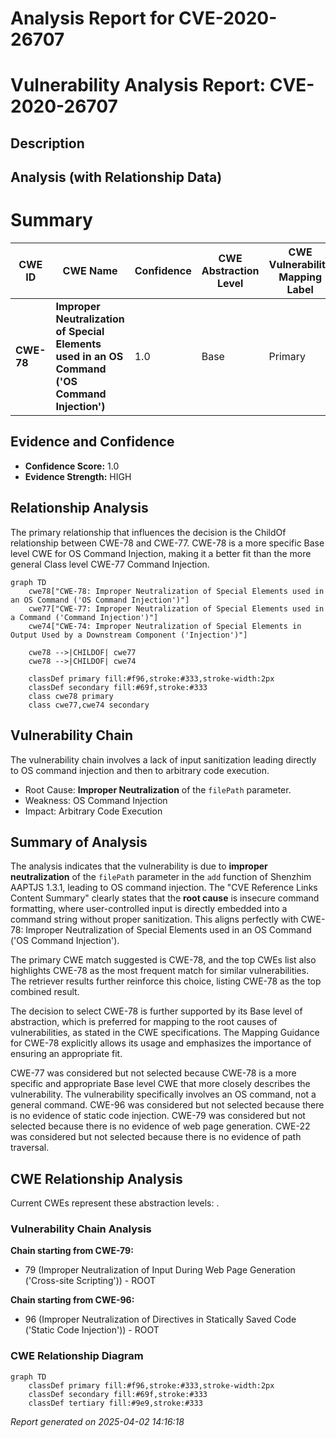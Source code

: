 # Analysis Report for CVE-2020-26707

# Vulnerability Analysis Report: CVE-2020-26707

## Description



## Analysis (with Relationship Data)

# Summary
| CWE ID | CWE Name | Confidence | CWE Abstraction Level | CWE Vulnerability Mapping Label | CWE-Vulnerability Mapping Notes |
|---|---|---|---|---|---|
| **CWE-78** | **Improper Neutralization of Special Elements used in an OS Command ('OS Command Injection')** | 1.0 | Base | Primary | Allowed |

## Evidence and Confidence

*   **Confidence Score:** 1.0
*   **Evidence Strength:** HIGH

## Relationship Analysis
The primary relationship that influences the decision is the ChildOf relationship between CWE-78 and CWE-77. CWE-78 is a more specific Base level CWE for OS Command Injection, making it a better fit than the more general Class level CWE-77 Command Injection.

```mermaid
graph TD
    cwe78["CWE-78: Improper Neutralization of Special Elements used in an OS Command ('OS Command Injection')"]
    cwe77["CWE-77: Improper Neutralization of Special Elements used in a Command ('Command Injection')"]
    cwe74["CWE-74: Improper Neutralization of Special Elements in Output Used by a Downstream Component ('Injection')"]

    cwe78 -->|CHILDOF| cwe77
    cwe78 -->|CHILDOF| cwe74

    classDef primary fill:#f96,stroke:#333,stroke-width:2px
    classDef secondary fill:#69f,stroke:#333
    class cwe78 primary
    class cwe77,cwe74 secondary
```

## Vulnerability Chain
The vulnerability chain involves a lack of input sanitization leading directly to OS command injection and then to arbitrary code execution.
  - Root Cause: **Improper Neutralization** of the `filePath` parameter.
  - Weakness: OS Command Injection
  - Impact: Arbitrary Code Execution

## Summary of Analysis
The analysis indicates that the vulnerability is due to **improper neutralization** of the `filePath` parameter in the `add` function of Shenzhim AAPTJS 1.3.1, leading to OS command injection. The "CVE Reference Links Content Summary" clearly states that the **root cause** is insecure command formatting, where user-controlled input is directly embedded into a command string without proper sanitization. This aligns perfectly with CWE-78: Improper Neutralization of Special Elements used in an OS Command ('OS Command Injection').

The primary CWE match suggested is CWE-78, and the top CWEs list also highlights CWE-78 as the most frequent match for similar vulnerabilities. The retriever results further reinforce this choice, listing CWE-78 as the top combined result.

The decision to select CWE-78 is further supported by its Base level of abstraction, which is preferred for mapping to the root causes of vulnerabilities, as stated in the CWE specifications. The Mapping Guidance for CWE-78 explicitly allows its usage and emphasizes the importance of ensuring an appropriate fit.

CWE-77 was considered but not selected because CWE-78 is a more specific and appropriate Base level CWE that more closely describes the vulnerability. The vulnerability specifically involves an OS command, not a general command.
CWE-96 was considered but not selected because there is no evidence of static code injection.
CWE-79 was considered but not selected because there is no evidence of web page generation.
CWE-22 was considered but not selected because there is no evidence of path traversal.


## CWE Relationship Analysis

Current CWEs represent these abstraction levels: .


### Vulnerability Chain Analysis

**Chain starting from CWE-79:**
- 79 (Improper Neutralization of Input During Web Page Generation ('Cross-site Scripting')) - ROOT


**Chain starting from CWE-96:**
- 96 (Improper Neutralization of Directives in Statically Saved Code ('Static Code Injection')) - ROOT



### CWE Relationship Diagram

```mermaid
graph TD
    classDef primary fill:#f96,stroke:#333,stroke-width:2px
    classDef secondary fill:#69f,stroke:#333
    classDef tertiary fill:#9e9,stroke:#333
```



*Report generated on 2025-04-02 14:16:18*
